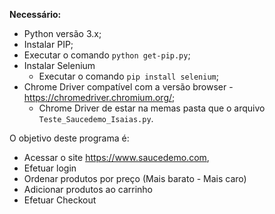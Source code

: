 **Necessário:**
- Python versão 3.x;
- Instalar PIP;
 - Executar o comando `python get-pip.py`;
- Instalar Selenium
  - Executar o comando `pip install selenium`;
- Chrome Driver compatível com a versão browser - https://chromedriver.chromium.org/;
  - Chrome Driver de estar na memas pasta que o arquivo `Teste_Saucedemo_Isaias.py`.


O objetivo deste programa é:
 - Acessar o site https://www.saucedemo.com, 
 - Efetuar login
 - Ordenar produtos por preço (Mais barato - Mais caro)
 - Adicionar produtos ao carrinho
 - Efetuar Checkout